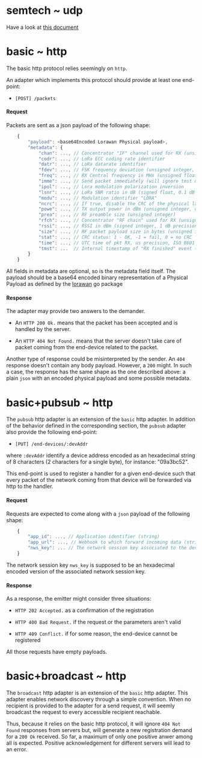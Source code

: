 semtech ~ udp
=============

Have a look at [this document](https://github.com/TheThingsNetwork/ttn/blob/develop/documents/protocols/semtech.pdf)

basic ~ http
============

The basic http protocol relies seemingly on `http`. 

An adapter which implements this protocol should provide at least one end-point:

- `[POST] /packets` 


#### Request 

Packets are sent as a json payload of the following shape:

```js
    {
        "payload": <base64Encoded Lorawan Physical payload>,
        "metadata": {
            "chan": ..., // Concentrator "IF" channel used for RX (unsigned integer)
            "codr": ..., // LoRa ECC coding rate identifier
            "datr": ..., // LoRa datarate identifier
            "fdev": ..., // FSK frequency deviation (unsigned integer, in Hz)
            "freq": ..., // RX Central frequency in MHx (unsigned float, Hz precision)
            "imme": ..., // Send packet immediately (will ignore tmst & time)
            "ipol": ..., // Lora modulation polarization inversion
            "lsnr": ..., // LoRa SNR ratio in dB (signed float, 0.1 dB precision)
            "modu": ..., // Modulation identifier "LORA"
            "ncrc": ..., // If true, disable the CRC of the physical layer (optional)
            "powe": ..., // TX output power in dBm (unsigned integer, dBm precision)
            "prea": ..., // RF preamble size (unsigned integer)
            "rfch": ..., // Concentrator "RF chain" used for RX (unsigned integer)
            "rssi": ..., // RSSI in dBm (signed integer, 1 dB precision)
            "size": ..., // RF packet payload size in bytes (unsigned integer)
            "stat": ..., // CRC status: 1 - OK, -1 = fail, 0 = no CRC
            "time": ..., // UTC time of pkt RX, us precision, ISO 8601 'compact' format
            "tmst": ...  // Internal timestamp of "RX finished" event (32b unsigned)
        }
    }
```

All fields in metadata are optional, so is the metadata field itself. The payload should be a
base64 encoded binary representation of a Physical Payload as defined by the
[lorawan](https://github.com/brocaar/lorawan) go package

#### Response

The adapter may provide two answers to the demander. 

- An `HTTP 200 Ok.` means that the packet has been accepted and is handled by the server. 

- An `HTTP 404 Not Found.` means that the server doesn't take care of packet coming from the
  end-device related to the packet.

Another type of response could be misinterpreted by the sender. An `404` response doesn't
contain any body payload. However, a `200` might. In such a case, the response has the same
shape as the one described above: a plain `json` with an encoded physical payload and some
possible metadata.

basic+pubsub ~ http
===================

The `pubsub` http adapter is an extension of the `basic` http adapter. In addition of the
behavior defined in the corresponding section, the `pubsub` adapter also provide the following
end-point:

- `[PUT] /end-devices/:devAddr`

where `:devAddr` identify a device address encoded as an hexadecimal string of 8 characters (2
characters for a single byte), for instance: "09a3bc52".

This end-point is used to register a handler for a given end-device such that every packet of
the network coming from that device will be forwarded via http to the handler.

#### Request

Requests are expected to come along with a `json` payload of the following shape:

```js
    {
        "app_id": ..., // Application identifier (string)
        "app_url": ..., // Webhook to which forward incoming data (string)
        "nws_key": ... // The network session key associated to the device (string, 32 characters)
    }
```

The network session key `nws_key` is supposed to be an hexadecimal encoded version of the
associated network session key.

#### Response

As a response, the emitter might consider three situations:

- `HTTP 202 Accepted.` as a confirmation of the registration

- `HTTP 400 Bad Request.` if the request or the parameters aren't valid

- `HTTP 409 Conflict.` if for some reason, the end-device cannot be registered

All those requests have empty payloads. 

basic+broadcast ~ http
======================

The `broadcast` http adapter is an extension of the `basic` http adapter. This adapter enables
network discovery through a simple convention. When no recipient is provided to the adapter for
a send request, it will seemly broadcast the request to every accessible recipient reachable. 

Thus, because it relies on the basic http protocol, it will ignore `404 Not Found` responses
from servers but, will generate a new registration demand for a `200 Ok` received. So far, a
maximum of only one positive anwer among all is expected. Positive acknowledgement for
different servers will lead to an error. 
